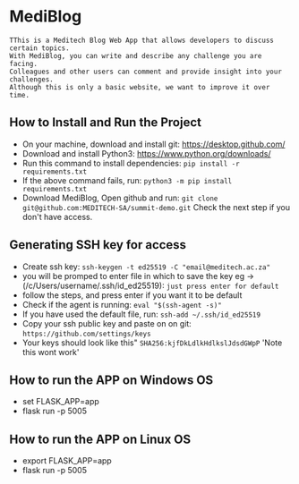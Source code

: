 # MediBlog
    TThis is a Meditech Blog Web App that allows developers to discuss certain topics.
    With MediBlog, you can write and describe any challenge you are facing.
    Colleagues and other users can comment and provide insight into your challenges.
    Although this is only a basic website, we want to improve it over time.


## How to Install and Run the Project
- On your machine, download and install git: https://desktop.github.com/
- Download and install Python3: https://www.python.org/downloads/
- Run this command to install dependencies: `pip install -r requirements.txt`
- If the above command fails, run: `python3 -m pip install requirements.txt`
- Download MediBlog, Open github and run: `git clone git@github.com:MEDITECH-SA/summit-demo.git` Check the next step if you don't have access.

## Generating SSH key for access
- Create ssh key: `ssh-keygen -t ed25519 -C "email@meditech.ac.za"`
- you will be promped to enter file in which to save the key eg -> (/c/Users/username/.ssh/id_ed25519): `just press enter for default`
- follow the steps, and press enter if you want it to be default
- Check if the agent is running: `eval "$(ssh-agent -s)"`
- If you have used the default file, run: `ssh-add ~/.ssh/id_ed25519`
- Copy your ssh public key and paste on on git: `https://github.com/settings/keys`
- Your keys should look like this" `SHA256:kjfDkLdlkHdlkslJdsdGWpP` 'Note this wont work'

## How to run the APP on Windows OS
- set FLASK_APP=app
- flask run -p 5005

## How to run the APP on Linux OS
- export FLASK_APP=app
- flask run -p 5005
